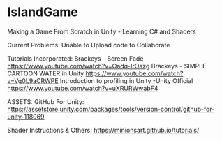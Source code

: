 # IslandGame
Making a Game From Scratch in Unity - Learning C# and Shaders

Current Problems:
Unable to Upload code to Collaborate

Tutorials Incorporated:
Brackeys - Screen Fade                               https://www.youtube.com/watch?v=Oadq-IrOazg
Brackeys - SIMPLE CARTOON WATER in Unity             https://www.youtube.com/watch?v=Vg0L9aCRWPE
Introduction to profiling in Unity -Unity Official   https://www.youtube.com/watch?v=uXRURWwabF4

ASSETS:
GitHub For Unity:                                    https://assetstore.unity.com/packages/tools/version-control/github-for-unity-118069

Shader Instructions & Others:                        https://minionsart.github.io/tutorials/
